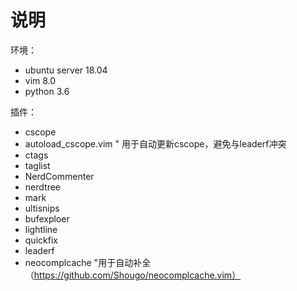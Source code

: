 # 说明

环境：
- ubuntu server 18.04
- vim 8.0
- python 3.6

插件：
- cscope
- autoload_cscope.vim  " 用于自动更新cscope，避免与leaderf冲突
- ctags
- taglist
- NerdCommenter
- nerdtree
- mark
- ultisnips
- bufexploer
- lightline
- quickfix
- leaderf
- neocomplcache  "用于自动补全（https://github.com/Shougo/neocomplcache.vim）
